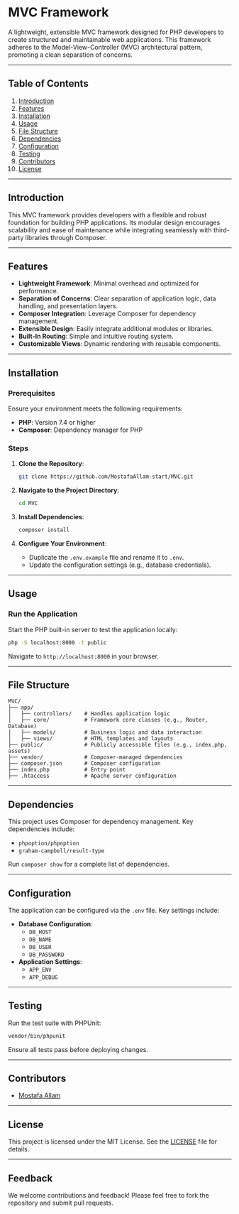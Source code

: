
# MVC Framework

A lightweight, extensible MVC framework designed for PHP developers to create structured and maintainable web applications. This framework adheres to the Model-View-Controller (MVC) architectural pattern, promoting a clean separation of concerns.

---

## Table of Contents

1. [Introduction](#introduction)
2. [Features](#features)
3. [Installation](#installation)
4. [Usage](#usage)
5. [File Structure](#file-structure)
6. [Dependencies](#dependencies)
7. [Configuration](#configuration)
8. [Testing](#testing)
9. [Contributors](#contributors)
10. [License](#license)

---

## Introduction

This MVC framework provides developers with a flexible and robust foundation for building PHP applications. Its modular design encourages scalability and ease of maintenance while integrating seamlessly with third-party libraries through Composer.

---

## Features

- **Lightweight Framework**: Minimal overhead and optimized for performance.
- **Separation of Concerns**: Clear separation of application logic, data handling, and presentation layers.
- **Composer Integration**: Leverage Composer for dependency management.
- **Extensible Design**: Easily integrate additional modules or libraries.
- **Built-In Routing**: Simple and intuitive routing system.
- **Customizable Views**: Dynamic rendering with reusable components.

---

## Installation

### Prerequisites

Ensure your environment meets the following requirements:
- **PHP**: Version 7.4 or higher
- **Composer**: Dependency manager for PHP

### Steps

1. **Clone the Repository**:
   ```sh
   git clone https://github.com/MostafaAllam-start/MVC.git
   ```

2. **Navigate to the Project Directory**:
   ```sh
   cd MVC
   ```

3. **Install Dependencies**:
   ```sh
   composer install
   ```

4. **Configure Your Environment**:
   - Duplicate the `.env.example` file and rename it to `.env`.
   - Update the configuration settings (e.g., database credentials).

---

## Usage

### Run the Application

Start the PHP built-in server to test the application locally:
```sh
php -S localhost:8000 -t public
```

Navigate to `http://localhost:8000` in your browser.

---

## File Structure

```plaintext
MVC/
├── app/
│   ├── controllers/    # Handles application logic
│   ├── core/           # Framework core classes (e.g., Router, Database)
│   ├── models/         # Business logic and data interaction
│   ├── views/          # HTML templates and layouts
├── public/             # Publicly accessible files (e.g., index.php, assets)
├── vendor/             # Composer-managed dependencies
├── composer.json       # Composer configuration
├── index.php           # Entry point
├── .htaccess           # Apache server configuration
```

---

## Dependencies

This project uses Composer for dependency management. Key dependencies include:
- `phpoption/phpoption`
- `graham-campbell/result-type`

Run `composer show` for a complete list of dependencies.

---

## Configuration

The application can be configured via the `.env` file. Key settings include:
- **Database Configuration**:
  - `DB_HOST`
  - `DB_NAME`
  - `DB_USER`
  - `DB_PASSWORD`
- **Application Settings**:
  - `APP_ENV`
  - `APP_DEBUG`

---

## Testing

Run the test suite with PHPUnit:
```sh
vendor/bin/phpunit
```

Ensure all tests pass before deploying changes.

---

## Contributors

- [Mostafa Allam](https://github.com/MostafaAllam-start)

---

## License

This project is licensed under the MIT License. See the [LICENSE](LICENSE) file for details.

---

## Feedback

We welcome contributions and feedback! Please feel free to fork the repository and submit pull requests.
